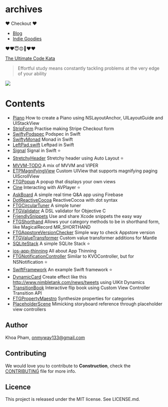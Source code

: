 # archives

❤️ Checkout ❤️ 

- [Blog](https://onmyway133)
- [Indie Goodies](https://indiegoodies.com)

❤️❤️😇😍🤘❤️❤️

[The Ultimate Code Kata](http://blog.codinghorror.com/the-ultimate-code-kata/)
> Effortful study means constantly tackling problems at the very edge of your ability

![](Screenshots/Banner.png)

# Contents

- [Piano](/Piano) How to create a Piano using NSLayoutAnchor, UILayoutGuide and UIStackView
- [StripForm](/StripeForm) Practise making Stripe Checkout form
- [SwiftyPodspec](/SwiftyPodspec) Podspec in Swift
- [SwiftyMonad](/SwiftyMonad) Monad in Swift
- [LeftPad.swift](/LeftPad.swift) Leftpad in Swift
- [Signal](/Signal) Signal in Swift :star:
- [StretchyHeader](/StretchyHeader) Stretchy header using Auto Layout :star:
- [MVVM-TODO](/MVVM-TODO) A mix of MVVM and VIPER
- [ETPMagnifyingView](/ETPMagnifyingView) Custom UIView that supports magnifying paging UIScrollView
- [FTGPopup](/FTGPopup) A popup that displays your own views 
- [Cine](/Cine) Interacting with AVPlayer :star:
- [AskBoard](/AskBoard) A simple real time Q&A app using Firebase
- [DotReactiveCocoa](/DotReactiveCocoa) ReactiveCocoa with dot syntax 
- [FTGCircularTuner](/FTGCircularTuner) A simple tuner 
- [FTGValidator](/FTGValidator) A DSL validator for Objective C
- [FriendlySnippets](/FriendlySnippets) Use and share Xcode snippets the easy way
- [FTGShorthand](/FTGShorthand) Allows your category methods to be in shorthand form, like MagicalRecord MR_SHORTHAND
- [FTGAppstoreVersionChecker](/FTGAppstoreVersionChecker) Simple way to check Appstore version
- [FTGValueTransformer](/FTGValueTransformer) Custom value transformer additions for Mantle
- [SQLiteStack](/SQLiteStack) A simple SQLite Stack :star:
- [ios-app-thinning](/ios-app-thinning) All about App Thinning
- [FTGNotificationController](/FTGNotificationController) Similar to KVOController, but for NSNotification :star:
- [SwiftFramework](/SwiftFramework) An example Swift framework :star:
- [DynamicCard](/DynamicCard) Create effect like this http://www.nimbletank.com/news/tweets using UIKit Dynamics
- [TransitionBook](/TransitionBook) Interactive flip book using Custom View Controller Transition API
- [FTGPropertyMaestro](/FTGPropertyMaestro) Synthesize properties for categories
- [PlaceholderScene](/PlaceholderScene) Mimicking storyboard reference through placeholder view controllers


## Author

Khoa Pham, onmyway133@gmail.com

## Contributing

We would love you to contribute to **Construction**, check the [CONTRIBUTING](https://github.com/onmyway133/Construction/blob/master/CONTRIBUTING.md) file for more info.

Licence
--
This project is released under the MIT license. See LICENSE.md.
